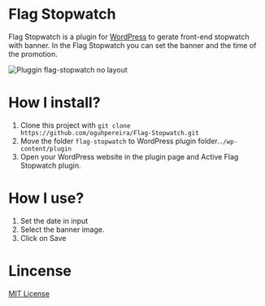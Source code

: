 # Flag Stopwatch

Flag Stopwatch is a plugin for [WordPress](https://wordpress.org/) to gerate front-end stopwatch with banner.
In the Flag Stopwatch you can set the banner and the time of the promotion.

![Pluggin flag-stopwatch no layout](https://github.com/oguhpereira/flag-stopwatch/blob/master/assets/icon.png)


# How I install?

1. Clone this project with ```git clone https://github.com/oguhpereira/Flag-Stopwatch.git```
2. Move the folder ```flag-stopwatch``` to WordPress plugin folder.```./wp-content/plugin```
3. Open your WordPress website in the plugin page and Active Flag Stopwatch plugin.

# How I use?

1. Set the date in input
2. Select the banner image.
3. Click on Save

# Lincense

[MIT License](https://github.com/oguhpereira/Flag-Stopwatch/blob/master/LICENSE)
